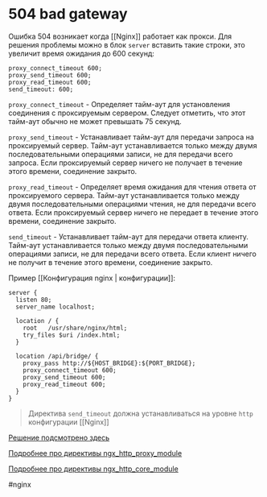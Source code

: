 
# 504 bad gateway

Ошибка 504 возникает когда [[Nginx]] работает как прокси. Для решения проблемы можно в блок `server` вставить такие строки, это увеличит время ожидания до 600 секунд:

```
proxy_connect_timeout 600;
proxy_send_timeout 600;
proxy_read_timeout 600;
send_timeout: 600;
```

`proxy_connect_timeout` - Определяет тайм-аут для установления соединения с проксируемым сервером. Следует отметить, что этот тайм-аут обычно не может превышать 75 секунд.

`proxy_send_timeout` - Устанавливает тайм-аут для передачи запроса на проксируемый сервер. Тайм-аут устанавливается только между двумя последовательными операциями записи, не для передачи всего запроса. Если проксируемый сервер ничего не получает в течение этого времени, соединение закрыто.

`proxy_read_timeout` - Определяет время ожидания для чтения ответа от проксируемого сервера. Тайм-аут устанавливается только между двумя последовательными операциями чтения, не для передачи всего ответа. Если проксируемый сервер ничего не передает в течение этого времени, соединение закрыто.

`send_timeout` - Устанавливает тайм-аут для передачи ответа клиенту. Тайм-аут устанавливается только между двумя последовательными операциями записи, не для передачи всего ответа. Если клиент ничего не получит в течение этого времени, соединение закрыто.

Пример [[Конфигурация nginx | конфигурации]]:

```
server {
  listen 80;
  server_name localhost;

  location / {
    root   /usr/share/nginx/html;
    try_files $uri /index.html;
  }

  location /api/bridge/ {
    proxy_pass http://${HOST_BRIDGE}:${PORT_BRIDGE};
	proxy_connect_timeout 600;
	proxy_send_timeout 600;
	proxy_read_timeout 600;
  }
}
```

>Директива `send_timeout` должна устанавливаться на уровне `http` конфигурации [[Nginx]]

[Решение подсмотрено здесь](https://losst.pro/kak-ispravit-504-gateway-time-out-nginx)

[Подробнее про директивы ngx_http_proxy_module](http://nginx.org/en/docs/http/ngx_http_proxy_module.html#proxy_read_timeout)

[Подробнее про директивы ngx_http_core_module](http://nginx.org/en/docs/http/ngx_http_proxy_module.html#proxy_read_timeout)


#nginx